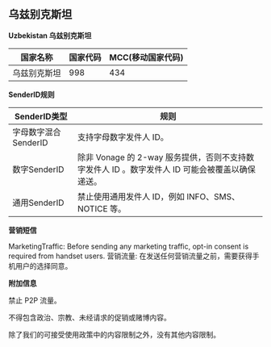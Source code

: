 ## 乌兹别克斯坦

__Uzbekistan  乌兹别克斯坦__

| 国家名称   | 国家代码 | MCC(移动国家代码) |
|--------|------|-------------|
| 乌兹别克斯坦 | 998  | 434         |

__SenderID规则__

| SenderID类型     | 规则                                                          |
|----------------|-------------------------------------------------------------|
| 字母数字混合SenderID | 支持字母数字发件人 ID。                                               |
| 数字SenderID     | 除非 Vonage 的 2-way 服务提供，否则不支持数字发件人 ID 。数字发件人 ID 可能会被覆盖以确保递送。 |
| 通用SenderID     | 禁止使用通用发件人 ID，例如 INFO、SMS、NOTICE 等。                          |


__营销短信__

MarketingTraffic: Before sending any marketing traffic, opt-in consent is required from handset users.
营销流量: 在发送任何营销流量之前，需要获得手机用户的选择同意。

__附加信息__

禁止 P2P 流量。

不得包含政治、宗教、未经请求的促销或赌博内容。

除了我们的可接受使用政策中的内容限制之外，没有其他内容限制。
